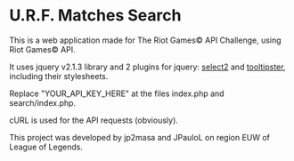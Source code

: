 # U.R.F. Matches Search

This is a web application made for The Riot Games© API Challenge, using Riot Games© API.

It uses jquery v2.1.3 library and 2 plugins for jquery: [select2] and [tooltipster], including their stylesheets.

Replace "YOUR_API_KEY_HERE" at the files index.php and search/index.php.

cURL is used for the API requests (obviously).

This project was developed by jp2masa and JPauloL on region EUW of League of Legends.

[select2]:https://github.com/select2/select2
[tooltipster]:https://github.com/iamceege/tooltipster
